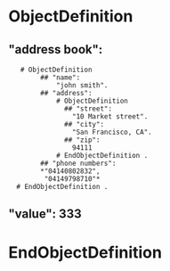 # ObjectDefinition
  ## "address book":
       # ObjectDefinition
            ## "name":
                "john smith".
            ## "address":
                # ObjectDefinition
                  ## "street":
                    "10 Market street".
                  ## "city":
                    "San Francisco, CA".
                  ## "zip":
                    94111
                # EndObjectDefinition .
            ## "phone numbers":
            *"04140802832",
             "04149798710"*
      # EndObjectDefinition .
  ## "value": 333
# EndObjectDefinition
